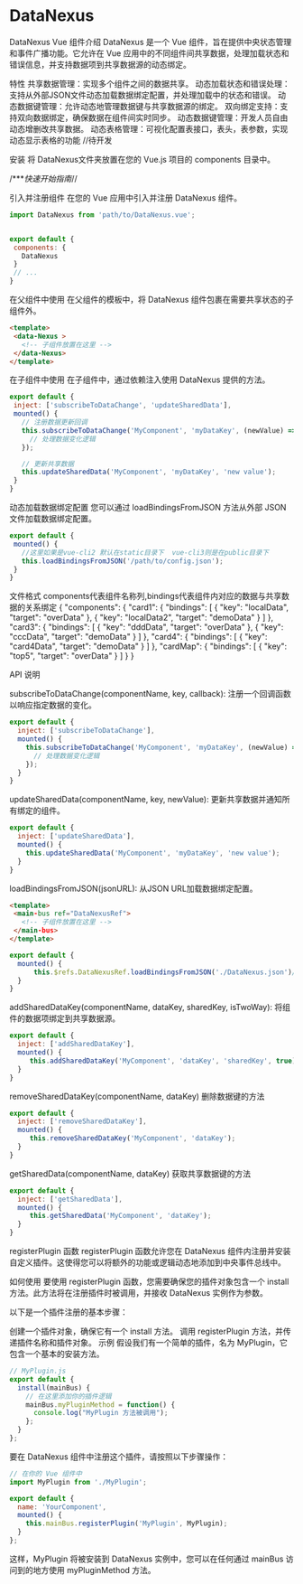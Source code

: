 # DataNexus

DataNexus Vue 组件介绍
DataNexus 是一个 Vue 组件，旨在提供中央状态管理和事件广播功能。它允许在 Vue 应用中的不同组件间共享数据，处理加载状态和错误信息，并支持数据项到共享数据源的动态绑定。

特性
共享数据管理：实现多个组件之间的数据共享。
动态加载状态和错误处理：支持从外部JSON文件动态加载数据绑定配置，并处理加载中的状态和错误。
动态数据键管理：允许动态地管理数据键与共享数据源的绑定。
双向绑定支持：支持双向数据绑定，确保数据在组件间实时同步。
动态数据键管理：开发人员自由动态增删改共享数据。
动态表格管理：可视化配置表接口，表头，表参数，实现动态显示表格的功能  //待开发


安装
将 DataNexus文件夹放置在您的 Vue.js 项目的 components 目录中。

/****快速开始指南*//

引入并注册组件
在您的 Vue 应用中引入并注册 DataNexus 组件。

 ```javascript
import DataNexus from 'path/to/DataNexus.vue';


export default {
  components: {
    DataNexus
  }
  // ...
}
 ```
在父组件中使用
在父组件的模板中，将 DataNexus 组件包裹在需要共享状态的子组件外。

 ```html
<template>
  <data-Nexus >
    <!-- 子组件放置在这里 -->
  </data-Nexus>
</template>
 ```
 
 
在子组件中使用
在子组件中，通过依赖注入使用 DataNexus 提供的方法。

 ```javascript
export default {
  inject: ['subscribeToDataChange', 'updateSharedData'],
  mounted() {
    // 注册数据更新回调
    this.subscribeToDataChange('MyComponent', 'myDataKey', (newValue) => {
      // 处理数据变化逻辑
    });

    // 更新共享数据
    this.updateSharedData('MyComponent', 'myDataKey', 'new value');
  }
}
 ```
 
动态加载数据绑定配置
您可以通过 loadBindingsFromJSON 方法从外部 JSON 文件加载数据绑定配置。

 ```javascript
export default {
  mounted() {
    //这里如果是vue-cli2 默认在static目录下  vue-cli3则是在public目录下
    this.loadBindingsFromJSON('/path/to/config.json');
  }
}
 ```
 
 
 文件格式  components代表组件名称列,bindings代表组件内对应的数据与共享数据的关系绑定
 {
   "components": {
     "card1": {
       "bindings": [
         { "key": "localData", "target": "overData" },
         { "key": "localData2", "target": "demoData" }
       ]
     },
     "card3": {
       "bindings": [
         { "key": "dddData", "target": "overData" },
         { "key": "cccData", "target": "demoData" }
       ]
     },
     "card4": {
       "bindings": [
         { "key": "card4Data", "target": "demoData" }
       ]
     },
     "cardMap": {
       "bindings": [
         { "key": "top5", "target": "overData" }
       ]
     }
   }
 
 
 
API 说明

subscribeToDataChange(componentName, key, callback): 注册一个回调函数以响应指定数据的变化。
```javascript
export default {
  inject: ['subscribeToDataChange'],
  mounted() {
    this.subscribeToDataChange('MyComponent', 'myDataKey', (newValue) => {
      // 处理数据变化逻辑
    });
  }
}
```

updateSharedData(componentName, key, newValue): 更新共享数据并通知所有绑定的组件。
```javascript
export default {
  inject: ['updateSharedData'],
  mounted() {
    this.updateSharedData('MyComponent', 'myDataKey', 'new value');
  }
}
```

loadBindingsFromJSON(jsonURL): 从JSON URL加载数据绑定配置。
 ```html
<template>
  <main-bus ref="DataNexusRef">
    <!-- 子组件放置在这里 -->
  </main-bus>
</template>
 ```

```javascript
export default {
  mounted() {
      this.$refs.DataNexusRef.loadBindingsFromJSON('./DataNexus.json')//这里的json文件名称与路径自定义
  }
}
```

addSharedDataKey(componentName, dataKey, sharedKey, isTwoWay): 将组件的数据项绑定到共享数据源。
```javascript
export default {
  inject: ['addSharedDataKey'],
  mounted() {
     this.addSharedDataKey('MyComponent', 'dataKey', 'sharedKey', true);
  }
}
```

removeSharedDataKey(componentName, dataKey) 删除数据键的方法
```javascript
export default {
  inject: ['removeSharedDataKey'],
  mounted() {
     this.removeSharedDataKey('MyComponent', 'dataKey');
  }
}
```

getSharedData(componentName, dataKey) 获取共享数据键的方法
```javascript
export default {
  inject: ['getSharedData'],
  mounted() {
     this.getSharedData('MyComponent', 'dataKey');
  }
}
```

 registerPlugin 函数
registerPlugin 函数允许您在 DataNexus 组件内注册并安装自定义插件。这使得您可以将额外的功能或逻辑动态地添加到中央事件总线中。

如何使用
要使用 registerPlugin 函数，您需要确保您的插件对象包含一个 install 方法。此方法将在注册插件时被调用，并接收 DataNexus 实例作为参数。

以下是一个插件注册的基本步骤：

创建一个插件对象，确保它有一个 install 方法。
调用 registerPlugin 方法，并传递插件名称和插件对象。
示例
假设我们有一个简单的插件，名为 MyPlugin，它包含一个基本的安装方法。

```javascript
// MyPlugin.js
export default {
  install(mainBus) {
    // 在这里添加你的插件逻辑
    mainBus.myPluginMethod = function() {
      console.log("MyPlugin 方法被调用");
    };
  }
};
```
要在 DataNexus 组件中注册这个插件，请按照以下步骤操作：

```javascript
// 在你的 Vue 组件中
import MyPlugin from './MyPlugin';

export default {
  name: 'YourComponent',
  mounted() {
    this.mainBus.registerPlugin('MyPlugin', MyPlugin);
  }
};
```
这样，MyPlugin 将被安装到 DataNexus 实例中，您可以在任何通过 mainBus 访问到的地方使用 myPluginMethod 方法。




